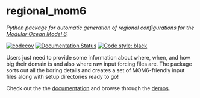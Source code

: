# regional_mom6

*Python package for automatic generation of regional configurations for the [Modular Ocean Model 6](https://github.com/mom-ocean/MOM6).*

[![codecov](https://codecov.io/gh/COSIMA/regional-mom6/branch/master/graph/badge.svg?token=7OEZ1UZRY4)](https://codecov.io/gh/COSIMA/regional-mom6) [![Documentation Status](https://readthedocs.org/projects/regional-mom6/badge/?version=latest)](https://regional-mom6.readthedocs.io/en/latest/?badge=latest) [![Code style: black](https://img.shields.io/badge/code%20style-black-000000.svg)](https://github.com/psf/black)

Users just need to provide some information about where, when, and how big their domain is and also where raw input forcing files are.
The package sorts out all the boring details and creates a set of MOM6-friendly input files along with setup directories ready to go!

Check out the the [documentation](https://readthedocs.org/projects/regional-mom6/badge/?version=latest) and browse through the [demos](https://regional-mom6.readthedocs.io/en/latest/demos.html).

